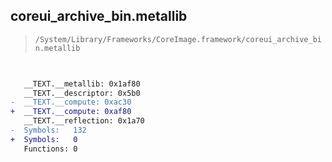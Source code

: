 ## coreui_archive_bin.metallib

> `/System/Library/Frameworks/CoreImage.framework/coreui_archive_bin.metallib`

```diff

 
   __TEXT.__metallib: 0x1af80
   __TEXT.__descriptor: 0x5b0
-  __TEXT.__compute: 0xac30
+  __TEXT.__compute: 0xaf80
   __TEXT.__reflection: 0x1a70
-  Symbols:   132
+  Symbols:   0
   Functions: 0
 

```
